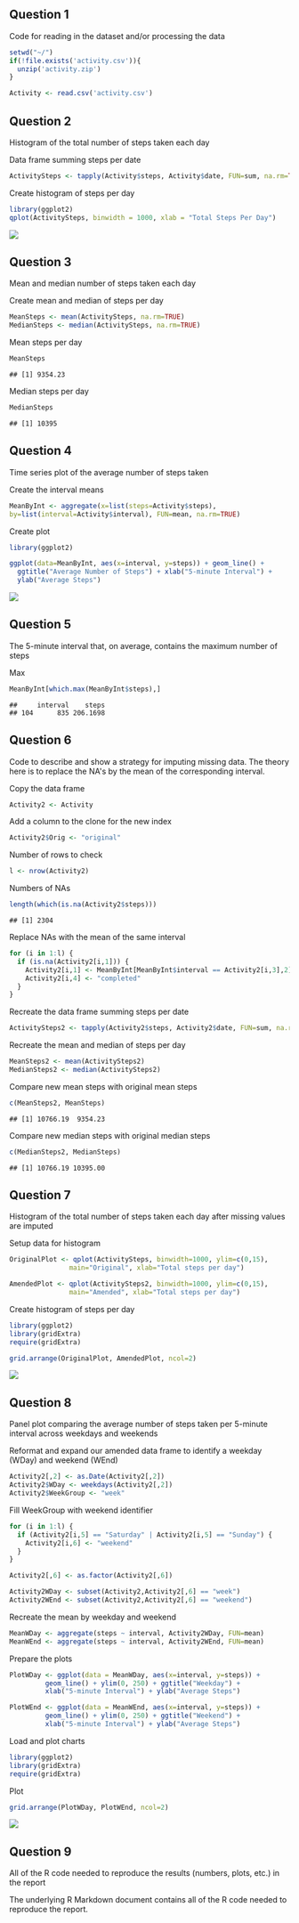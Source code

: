 ## Question 1 
Code for reading in the dataset and/or processing the data




```r
setwd("~/")
if(!file.exists('activity.csv')){
  unzip('activity.zip')
}

Activity <- read.csv('activity.csv')
```

## Question 2
Histogram of the total number of steps taken each day

Data frame summing steps per date

```r
ActivitySteps <- tapply(Activity$steps, Activity$date, FUN=sum, na.rm=TRUE)
```
Create histogram of steps per day

```r
library(ggplot2)
qplot(ActivitySteps, binwidth = 1000, xlab = "Total Steps Per Day")
```

![](PA1_template_files/figure-html/unnamed-chunk-28-1.png)<!-- -->

## Question 3
Mean and median number of steps taken each day

Create mean and median of steps per day

```r
MeanSteps <- mean(ActivitySteps, na.rm=TRUE)
MedianSteps <- median(ActivitySteps, na.rm=TRUE)
```
Mean steps per day

```r
MeanSteps
```

```
## [1] 9354.23
```
Median steps per day

```r
MedianSteps
```

```
## [1] 10395
```

## Question 4
Time series plot of the average number of steps taken

Create the interval means

```r
MeanByInt <- aggregate(x=list(steps=Activity$steps), 
by=list(interval=Activity$interval), FUN=mean, na.rm=TRUE)
```
Create plot

```r
library(ggplot2)

ggplot(data=MeanByInt, aes(x=interval, y=steps)) + geom_line() +
  ggtitle("Average Number of Steps") + xlab("5-minute Interval") +
  ylab("Average Steps")
```

![](PA1_template_files/figure-html/unnamed-chunk-33-1.png)<!-- -->

## Question 5
The 5-minute interval that, on average, contains the maximum number of steps

Max

```r
MeanByInt[which.max(MeanByInt$steps),]
```

```
##     interval    steps
## 104      835 206.1698
```

## Question 6
Code to describe and show a strategy for imputing missing data.  The theory here is to replace the NA's by the mean of the corresponding interval.

Copy the data frame

```r
Activity2 <- Activity
```
Add a column to the clone for the new index

```r
Activity2$Orig <- "original"
```
Number of rows to check

```r
l <- nrow(Activity2)
```
Numbers of NAs

```r
length(which(is.na(Activity2$steps)))
```

```
## [1] 2304
```
Replace NAs with the mean of the same interval

```r
for (i in 1:l) {
  if (is.na(Activity2[i,1])) {
    Activity2[i,1] <- MeanByInt[MeanByInt$interval == Activity2[i,3],2]
    Activity2[i,4] <- "completed"
  }
}
```
Recreate the data frame summing steps per date

```r
ActivitySteps2 <- tapply(Activity2$steps, Activity2$date, FUN=sum, na.rm=TRUE )
```
Recreate the mean and median of steps per day

```r
MeanSteps2 <- mean(ActivitySteps2)
MedianSteps2 <- median(ActivitySteps2)
```
Compare new mean steps with original mean steps

```r
c(MeanSteps2, MeanSteps)
```

```
## [1] 10766.19  9354.23
```
Compare new median steps with original median steps

```r
c(MedianSteps2, MedianSteps)
```

```
## [1] 10766.19 10395.00
```

## Question 7
Histogram of the total number of steps taken each day after missing values are imputed

Setup data for histogram

```r
OriginalPlot <- qplot(ActivitySteps, binwidth=1000, ylim=c(0,15),
               main="Original", xlab="Total steps per day")

AmendedPlot <- qplot(ActivitySteps2, binwidth=1000, ylim=c(0,15),
               main="Amended", xlab="Total steps per day")
```

Create histogram of steps per day

```r
library(ggplot2)
library(gridExtra)
require(gridExtra)

grid.arrange(OriginalPlot, AmendedPlot, ncol=2)
```

![](PA1_template_files/figure-html/unnamed-chunk-45-1.png)<!-- -->

## Question 8
Panel plot comparing the average number of steps taken per 5-minute interval across weekdays and weekends

Reformat and expand our amended data frame to identify a weekday (WDay) and weekend (WEnd)

```r
Activity2[,2] <- as.Date(Activity2[,2])
Activity2$WDay <- weekdays(Activity2[,2])
Activity2$WeekGroup <- "week"
```
Fill WeekGroup with weekend identifier

```r
for (i in 1:l) {
  if (Activity2[i,5] == "Saturday" | Activity2[i,5] == "Sunday") {
    Activity2[i,6] <- "weekend"
  }
}

Activity2[,6] <- as.factor(Activity2[,6])

Activity2WDay <- subset(Activity2,Activity2[,6] == "week")
Activity2WEnd <- subset(Activity2,Activity2[,6] == "weekend")
```
Recreate the mean by weekday and weekend

```r
MeanWDay <- aggregate(steps ~ interval, Activity2WDay, FUN=mean)
MeanWEnd <- aggregate(steps ~ interval, Activity2WEnd, FUN=mean)
```
Prepare the plots

```r
PlotWDay <- ggplot(data = MeanWDay, aes(x=interval, y=steps)) +
         geom_line() + ylim(0, 250) + ggtitle("Weekday") +
         xlab("5-minute Interval") + ylab("Average Steps")

PlotWEnd <- ggplot(data = MeanWEnd, aes(x=interval, y=steps)) +
         geom_line() + ylim(0, 250) + ggtitle("Weekend") +
         xlab("5-minute Interval") + ylab("Average Steps")
```
Load and plot charts

```r
library(ggplot2)
library(gridExtra)
require(gridExtra)
```
Plot

```r
grid.arrange(PlotWDay, PlotWEnd, ncol=2)
```

![](PA1_template_files/figure-html/unnamed-chunk-51-1.png)<!-- -->

## Question 9
All of the R code needed to reproduce the results (numbers, plots, etc.) in the report

The underlying R Markdown document contains all of the R code needed to reproduce the report.
